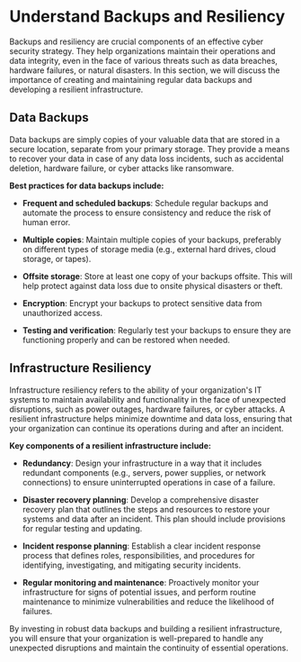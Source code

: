 # Understand Backups and Resiliency

Backups and resiliency are crucial components of an effective cyber security strategy. They help organizations maintain their operations and data integrity, even in the face of various threats such as data breaches, hardware failures, or natural disasters. In this section, we will discuss the importance of creating and maintaining regular data backups and developing a resilient infrastructure.

## Data Backups

Data backups are simply copies of your valuable data that are stored in a secure location, separate from your primary storage. They provide a means to recover your data in case of any data loss incidents, such as accidental deletion, hardware failure, or cyber attacks like ransomware.

**Best practices for data backups include:**

- **Frequent and scheduled backups**: Schedule regular backups and automate the process to ensure consistency and reduce the risk of human error.

- **Multiple copies**: Maintain multiple copies of your backups, preferably on different types of storage media (e.g., external hard drives, cloud storage, or tapes).

- **Offsite storage**: Store at least one copy of your backups offsite. This will help protect against data loss due to onsite physical disasters or theft.

- **Encryption**: Encrypt your backups to protect sensitive data from unauthorized access.

- **Testing and verification**: Regularly test your backups to ensure they are functioning properly and can be restored when needed.

## Infrastructure Resiliency

Infrastructure resiliency refers to the ability of your organization's IT systems to maintain availability and functionality in the face of unexpected disruptions, such as power outages, hardware failures, or cyber attacks. A resilient infrastructure helps minimize downtime and data loss, ensuring that your organization can continue its operations during and after an incident.

**Key components of a resilient infrastructure include:**

- **Redundancy**: Design your infrastructure in a way that it includes redundant components (e.g., servers, power supplies, or network connections) to ensure uninterrupted operations in case of a failure.

- **Disaster recovery planning**: Develop a comprehensive disaster recovery plan that outlines the steps and resources to restore your systems and data after an incident. This plan should include provisions for regular testing and updating.

- **Incident response planning**: Establish a clear incident response process that defines roles, responsibilities, and procedures for identifying, investigating, and mitigating security incidents.

- **Regular monitoring and maintenance**: Proactively monitor your infrastructure for signs of potential issues, and perform routine maintenance to minimize vulnerabilities and reduce the likelihood of failures.

By investing in robust data backups and building a resilient infrastructure, you will ensure that your organization is well-prepared to handle any unexpected disruptions and maintain the continuity of essential operations.
